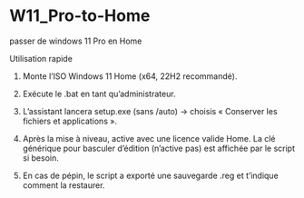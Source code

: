 # W11_Pro-to-Home
passer de windows 11 Pro en Home

Utilisation rapide

1.  Monte l’ISO Windows 11 Home (x64, 22H2 recommandé).

2.  Exécute le .bat en tant qu’administrateur.

3.  L’assistant lancera setup.exe (sans /auto) → choisis « Conserver les fichiers et applications ».

4.  Après la mise à niveau, active avec une licence valide Home. La clé générique pour basculer d’édition (n’active pas) est affichée par le script si besoin.

5.  En cas de pépin, le script a exporté une sauvegarde .reg et t’indique comment la restaurer.
